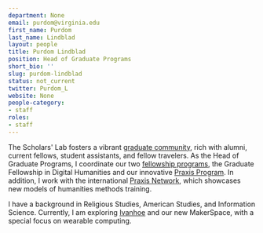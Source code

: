 ```yaml
---
department: None
email: purdom@virginia.edu
first_name: Purdom
last_name: Lindblad
layout: people
title: Purdom Lindblad
position: Head of Graduate Programs
short_bio: ''
slug: purdom-lindblad
status: not_current
twitter: Purdom_L
website: None
people-category:
- staff
roles:
- staff
---
```

The Scholars' Lab fosters a vibrant [graduate community](/people), rich with alumni, current fellows, student assistants, and fellow travelers. As the Head of Graduate Programs, I coordinate our two [fellowship programs](/for-students), the Graduate Fellowship in Digital Humanities and our innovative [Praxis Program](http://www.praxis.scholarslab.org). In addition, I work with the international [Praxis Network](http://www.praxis-network.org), which showcases new models of humanities methods training.

I have a background in Religious Studies, American Studies, and Information Science. Currently, I am exploring [Ivanhoe](http://www.ivanhoe.scholarslab.org) and our new MakerSpace, with a special focus on wearable computing.
